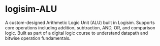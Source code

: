 # logisim-ALU
A custom-designed Arithmetic Logic Unit (ALU) built in Logisim. Supports core operations including addition, subtraction, AND, OR, and comparison logic. Built as part of a digital logic course to understand datapath and bitwise operation fundamentals.
